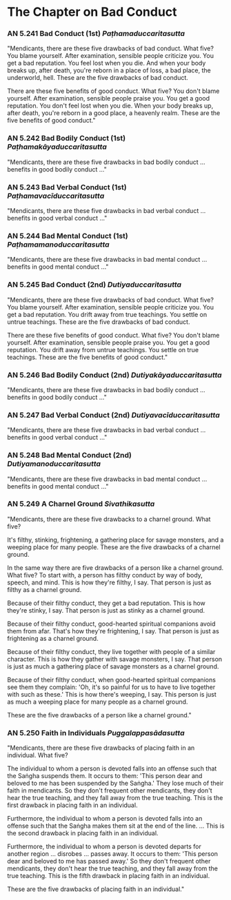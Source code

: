 # The Chapter on Bad Conduct

### AN 5.241 Bad Conduct (1st)  *Paṭhamaduccaritasutta*

"Mendicants, there are these five drawbacks of bad conduct. What five?
You blame yourself. After examination, sensible people criticize you.
You get a bad reputation. You feel lost when you die. And when your body
breaks up, after death, you're reborn in a place of loss, a bad place,
the underworld, hell. These are the five drawbacks of bad conduct.

There are these five benefits of good conduct. What five? You don't
blame yourself. After examination, sensible people praise you. You get a
good reputation. You don't feel lost when you die. When your body breaks
up, after death, you're reborn in a good place, a heavenly realm. These
are the five benefits of good conduct."

<!--pg-->
### AN 5.242 Bad Bodily Conduct (1st)  *Paṭhamakāyaduccaritasutta*

"Mendicants, there are these five drawbacks in bad bodily conduct ...
benefits in good bodily conduct ..."

### AN 5.243 Bad Verbal Conduct (1st)  *Paṭhamavacīduccaritasutta*

"Mendicants, there are these five drawbacks in bad verbal conduct ...
benefits in good verbal conduct ..."

### AN 5.244 Bad Mental Conduct (1st)  *Paṭhamamanoduccaritasutta*

"Mendicants, there are these five drawbacks in bad mental conduct ...
benefits in good mental conduct ..."

<!--pg-->
### AN 5.245 Bad Conduct (2nd)  *Dutiyaduccaritasutta*

"Mendicants, there are these five drawbacks of bad conduct. What five?
You blame yourself. After examination, sensible people criticize you.
You get a bad reputation. You drift away from true teachings. You settle
on untrue teachings. These are the five drawbacks of bad conduct.

There are these five benefits of good conduct. What five? You don't
blame yourself. After examination, sensible people praise you. You get a
good reputation. You drift away from untrue teachings. You settle on
true teachings. These are the five benefits of good conduct."

<!--pg-->
### AN 5.246 Bad Bodily Conduct (2nd)  *Dutiyakāyaduccaritasutta*

"Mendicants, there are these five drawbacks in bad bodily conduct ...
benefits in good bodily conduct ..."

### AN 5.247 Bad Verbal Conduct (2nd)  *Dutiyavacīduccaritasutta*

"Mendicants, there are these five drawbacks in bad verbal conduct ...
benefits in good verbal conduct ..."

### AN 5.248 Bad Mental Conduct (2nd)  *Dutiyamanoduccaritasutta*

"Mendicants, there are these five drawbacks in bad mental conduct ...
benefits in good mental conduct ..."

<!--pg-->
### AN 5.249 A Charnel Ground  *Sivathikasutta*

"Mendicants, there are these five drawbacks to a charnel ground. What
five?

It's filthy, stinking, frightening, a gathering place for savage
monsters, and a weeping place for many people. These are the five
drawbacks of a charnel ground.

In the same way there are five drawbacks of a person like a charnel
ground. What five? To start with, a person has filthy conduct by way of
body, speech, and mind. This is how they're filthy, I say. That person
is just as filthy as a charnel ground.

Because of their filthy conduct, they get a bad reputation. This is how
they're stinky, I say. That person is just as stinky as a charnel
ground.

Because of their filthy conduct, good-hearted spiritual companions avoid
them from afar. That's how they're frightening, I say. That person is
just as frightening as a charnel ground.

Because of their filthy conduct, they live together with people of a
similar character. This is how they gather with savage monsters, I say.
That person is just as much a gathering place of savage monsters as a
charnel ground.

Because of their filthy conduct, when good-hearted spiritual companions
see them they complain: 'Oh, it's so painful for us to have to live
together with such as these.' This is how there's weeping, I say. This
person is just as much a weeping place for many people as a charnel
ground.

These are the five drawbacks of a person like a charnel ground."

<!--pg-->
### AN 5.250 Faith in Individuals  *Puggalappasādasutta*

"Mendicants, there are these five drawbacks of placing faith in an
individual. What five?

The individual to whom a person is devoted falls into an offense such
that the Saṅgha suspends them. It occurs to them: 'This
person dear and beloved to me has been suspended by the
Saṅgha.' They lose much of their faith in mendicants. So
they don't frequent other mendicants, they don't hear the true teaching,
and they fall away from the true teaching. This is the first drawback in
placing faith in an individual.

Furthermore, the individual to whom a person is devoted falls into an
offense such that the Saṅgha makes them sit at the end of
the line. ... This is the second drawback in placing faith in an
individual.

Furthermore, the individual to whom a person is devoted departs for
another region ... disrobes ... passes away. It occurs to them: 'This
person dear and beloved to me has passed away.' So they don't frequent
other mendicants, they don't hear the true teaching, and they fall away
from the true teaching. This is the fifth drawback in placing faith in
an individual.

These are the five drawbacks of placing faith in an individual."



